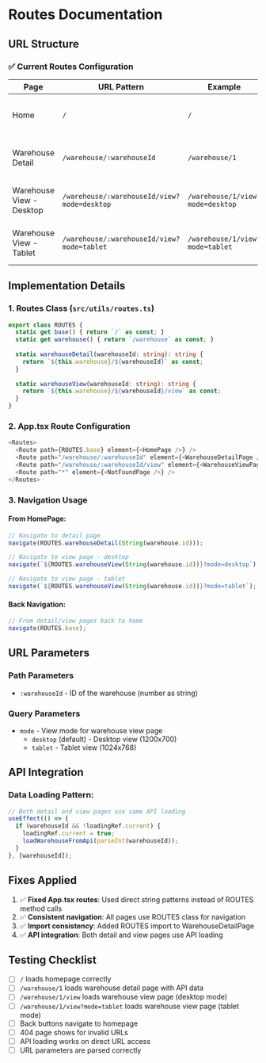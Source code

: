 # Routes Documentation

## URL Structure

### ✅ Current Routes Configuration

| Page | URL Pattern | Example | Description |
|------|-------------|---------|-------------|
| Home | `/` | `/` | Homepage dengan daftar warehouse |
| Warehouse Detail | `/warehouse/:warehouseId` | `/warehouse/1` | Detail warehouse untuk editing |
| Warehouse View - Desktop | `/warehouse/:warehouseId/view?mode=desktop` | `/warehouse/1/view?mode=desktop` | View warehouse - desktop mode |
| Warehouse View - Tablet | `/warehouse/:warehouseId/view?mode=tablet` | `/warehouse/1/view?mode=tablet` | View warehouse - tablet mode |

## Implementation Details

### 1. Routes Class (`src/utils/routes.ts`)
```typescript
export class ROUTES {
  static get base() { return `/` as const; }
  static get warehouse() { return `/warehouse` as const; }
  
  static warehouseDetail(warehouseId: string): string {
    return `${this.warehouse}/${warehouseId}` as const;
  }
  
  static warehouseView(warehouseId: string): string {
    return `${this.warehouse}/${warehouseId}/view` as const;
  }
}
```

### 2. App.tsx Route Configuration
```typescript
<Routes>
  <Route path={ROUTES.base} element={<HomePage />} />
  <Route path="/warehouse/:warehouseId" element={<WarehouseDetailPage />} />
  <Route path="/warehouse/:warehouseId/view" element={<WarehouseViewPage />} />
  <Route path="*" element={<NotFoundPage />} />
</Routes>
```

### 3. Navigation Usage

#### From HomePage:
```typescript
// Navigate to detail page
navigate(ROUTES.warehouseDetail(String(warehouse.id)));

// Navigate to view page - desktop
navigate(`${ROUTES.warehouseView(String(warehouse.id))}?mode=desktop`);

// Navigate to view page - tablet  
navigate(`${ROUTES.warehouseView(String(warehouse.id))}?mode=tablet`);
```

#### Back Navigation:
```typescript
// From detail/view pages back to home
navigate(ROUTES.base);
```

## URL Parameters

### Path Parameters
- `:warehouseId` - ID of the warehouse (number as string)

### Query Parameters  
- `mode` - View mode for warehouse view page
  - `desktop` (default) - Desktop view (1200x700)
  - `tablet` - Tablet view (1024x768)

## API Integration

### Data Loading Pattern:
```typescript
// Both detail and view pages use same API loading
useEffect(() => {
  if (warehouseId && !loadingRef.current) {
    loadingRef.current = true;
    loadWarehouseFromApi(parseInt(warehouseId));
  }
}, [warehouseId]);
```

## Fixes Applied

1. ✅ **Fixed App.tsx routes**: Used direct string patterns instead of ROUTES method calls
2. ✅ **Consistent navigation**: All pages use ROUTES class for navigation
3. ✅ **Import consistency**: Added ROUTES import to WarehouseDetailPage
4. ✅ **API integration**: Both detail and view pages use API loading

## Testing Checklist

- [ ] `/` loads homepage correctly
- [ ] `/warehouse/1` loads warehouse detail page with API data
- [ ] `/warehouse/1/view` loads warehouse view page (desktop mode)
- [ ] `/warehouse/1/view?mode=tablet` loads warehouse view page (tablet mode)
- [ ] Back buttons navigate to homepage
- [ ] 404 page shows for invalid URLs
- [ ] API loading works on direct URL access
- [ ] URL parameters are parsed correctly